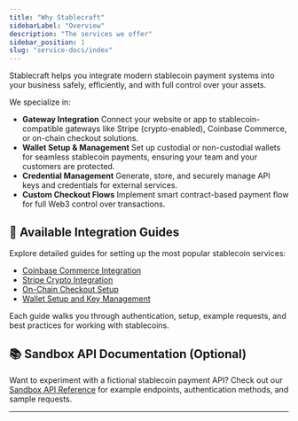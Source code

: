 ```yaml
---
title: "Why Stablecraft"
sidebarLabel: "Overview" 
description: "The services we offer"
sidebar_position: 1
slug: "service-docs/index"
---
```

Stablecraft helps you integrate modern stablecoin payment systems into your business safely, efficiently, and with full control over your assets.

We specialize in:

- **Gateway Integration**
  Connect your website or app to stablecoin-compatible gateways like Stripe (crypto-enabled), Coinbase Commerce, or on-chain checkout solutions.
- **Wallet Setup & Management**
  Set up custodial or non-custodial wallets for seamless stablecoin payments, ensuring your team and your customers are protected.
- **Credential Management**
  Generate, store, and securely manage API keys and credentials for external services.
- **Custom Checkout Flows**
  Implement smart contract-based payment flow for full Web3 control over transactions.

## 🔗 Available Integration Guides

Explore detailed guides for setting up the most popular stablecoin services:

- [Coinbase Commerce Integration](./Integrations/coinbase-commerce)
- [Stripe Crypto Integration](./Integrations/stripe)
- [On-Chain Checkout Setup](./Integrations/on-chain-checkout)
- [Wallet Setup and Key Management](./Integrations/wallet-setup)

Each guide walks you through authentication, setup, example requests, and best practices for working with stablecoins.

## 📚 Sandbox API Documentation (Optional)

Want to experiment with a fictional stablecoin payment API?
Check out our [Sandbox API Reference](../sandbox-api/get-wallets) for example endpoints, authentication methods, and sample requests.

---